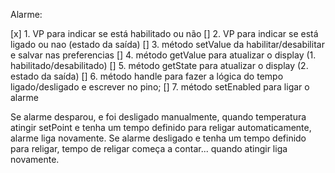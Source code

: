 Alarme:

[x] 1. VP para indicar se está habilitado ou não
[] 2. VP para indicar se está ligado ou nao (estado da saída)
[] 3. método setValue da habilitar/desabilitar e salvar nas preferencias
[] 4. método getValue para atualizar o display (1. habilitado/desabilitado)
[] 5. método getState para atualizar o display (2. estado da saída)
[] 6. método handle para fazer a lógica do tempo ligado/desligado e escrever no pino;
[] 7. método setEnabled para ligar o alarme

Se alarme desparou, e foi desligado manualmente, quando temperatura atingir setPoint e tenha um tempo definido para religar automaticamente, alarme liga novamente.
Se alarme desligado e tenha um tempo definido para religar, tempo de religar começa a contar... quando atingir liga novamente.
